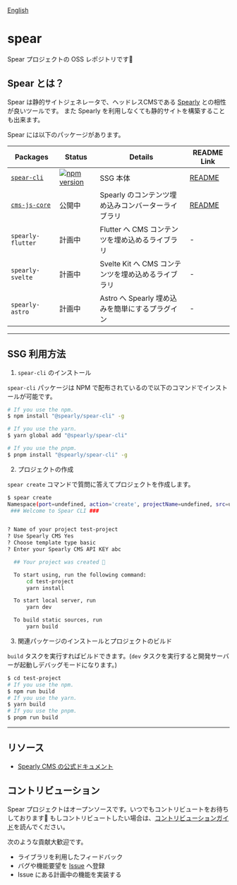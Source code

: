 [English](./README.md)

# spear

Spear プロジェクトの OSS レポジトリです🚀

## Spear とは？

Spear は静的サイトジェネレータで、ヘッドレスCMSである [Spearly](https://cms.spearly.com/) との相性が良いツールです。
また Spearly を利用しなくても静的サイトを構築することも出来ます。


Spear には以下のパッケージがあります。

| Packages | Status | Details | README Link |
|---|---|---|---|
| [`spear-cli`](./packages/spear-cli/) | [![npm version](https://badge.fury.io/js/spear-cli.svg)](https://badge.fury.io/js/spear-cli) | SSG 本体 | [README](./packages/spear-cli/README_ja.md) |
| [`cms-js-core`](./packages/spearly-cms-js-core/) | 公開中 | Spearly のコンテンツ埋め込みコンバーターライブラリ | [README](./packages/spearly-cms-js-core/README_ja.md) |
| `spearly-flutter` | 計画中 | Flutter へ CMS コンテンツを埋め込めるライブラリ | - |
| `spearly-svelte` | 計画中 | Svelte Kit へ CMS コンテンツを埋め込めるライブラリ | - |
| `spearly-astro` | 計画中 | Astro へ Spearly 埋め込みを簡単にするプラグイン | - |

---

## SSG 利用方法

1. `spear-cli` のインストール

`spear-cli` パッケージは NPM で配布されているので以下のコマンドでインストールが可能です。

```bash
# If you use the npm.
$ npm install "@spearly/spear-cli" -g

# If you use the yarn.
$ yarn global add "@spearly/spear-cli"

# If you use the pnpm.
$ pnpm install "@spearly/spear-cli" -g
```

2. プロジェクトの作成

`spear create` コマンドで質問に答えてプロジェクトを作成します。

```bash
$ spear create
Namespace(port=undefined, action='create', projectName=undefined, src=undefined)
 ### Welcome to Spear CLI ###


? Name of your project test-project
? Use Spearly CMS Yes
? Choose template type basic
? Enter your Spearly CMS API KEY abc

  ## Your project was created 🎉

  To start using, run the following command:
      cd test-project
      yarn install

  To start local server, run
      yarn dev

  To build static sources, run
      yarn build
```

3. 関連パッケージのインストールとプロジェクトのビルド

`build` タスクを実行すればビルドできます。(`dev` タスクを実行すると開発サーバーが起動しデバッグモードになります。)

```bash
$ cd test-project
# If you use the npm.
$ npm run build
# If you use the yarn.
$ yarn build
# If you use the pnpm.
$ pnpm run build
```

---

## リソース

- [Spearly CMS の公式ドキュメント](https://docs.spearly.com)

## コントリビューション

Spear プロジェクトはオープンソースです。いつでもコントリビュートをお待ちしております🚀
もしコントリビュートしたい場合は、[コントリビューションガイド](./CONTRIBUTING_ja.md)を読んでください。

次のような貢献大歓迎です。

- ライブラリを利用したフィードバック
- バグや機能要望を [Issue](https://github.com/unimal-jp/spear/issues) へ登録
- Issue にある計画中の機能を実装する
